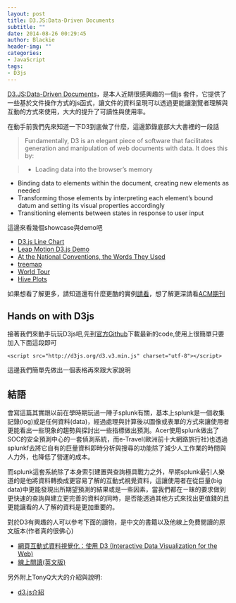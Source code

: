 ```yaml
---
layout: post
title: D3.JS:Data-Driven Documents
subtitle: ""
date: 2014-08-26 00:29:45
author: Blackie
header-img: ""
categories:
- JavaScript
tags:
- D3js
---
```


[D3.JS:Data-Driven Documents](https://github.com/mbostock/d3/wiki)，是本人近期很感興趣的一個js 套件，它提供了一些基於文件操作方式的js函式，讓文件的資料呈現可以透過更能讓瀏覽者理解與互動的方式來使用，大大的提升了可讀性與使用率。

<!-- More -->

在動手前我們先來知道一下D3到底做了什麼，這邊節錄底部大大書裡的一段話

>Fundamentally, D3 is an elegant piece of software that facilitates generation and manipulation of web documents with data. It does this by:

>- Loading data into the browser’s memory
- Binding data to elements within the document, creating new elements as needed
- Transforming those elements by interpreting each element’s bound datum and setting its visual properties accordingly
- Transitioning elements between states in response to user input

這邊來看幾個showcase與demo吧

- [D3.js Line Chart](http://www.youtube.com/watch?v=1_LDH1T1D1Y)
- [Leap Motion D3.js Demo](http://www.youtube.com/watch?v=qYEHt_ykDR0)
- [At the National Conventions, the Words They Used](http://www.nytimes.com/interactive/2012/09/06/us/politics/convention-word-counts.html?_r=0)
- [treemap](http://mbostock.github.io/d3/talk/20111018/treemap.html)
- [World Tour](http://bl.ocks.org/mbostock/4183330)
- [Hive Plots](http://bost.ocks.org/mike/hive/)


如果想看了解更多，請知道還有什麼更酷的實例[請看](https://github.com/mbostock/d3/wiki/Gallery)，想了解更深請看[ACM期刊](http://dl.acm.org/citation.cfm?id=2068631)

## Hands on with D3js

接著我們來動手玩玩D3js吧,先到[官方Github](https://github.com/mbostock/d3/wiki)下載最新的code,使用上很簡單只要加入下面這段即可

	<script src="http://d3js.org/d3.v3.min.js" charset="utf-8"></script>

這邊我們簡單先做出一個表格再來跟大家說明

## 結語

會寫這篇其實跟以前在學時期玩過一陣子splunk有關，基本上splunk是一個收集記錄(log)或是任何資料(data)，經過處理與計算後以圖像或表單的方式來讓使用者更能看出一些現象的趨勢與探討出一些指標做出預測。Acer使用splunk做出了SOC的安全預測中心的一套偵測系統，而e-Travel(歐洲前十大網路旅行社)也透過splunkf去將它自有的巨量資料即時分析與搜尋的功能除了減少人工作業的時間與人力外，也降低了營運的成本。

而splunk這套系統除了本身索引建置與查詢極具戰力之外，早期splunk最引人樂道的是他將資料轉換成更容易了解的互動式視覺資料，這讓使用者在從巨量(big data)中更能發現出所期望預測的結果或是一些因素，當我們都在ㄧ昧的要求做到更快速的查詢與建立更完善的資料的同時，是否能透過其他方式來找出更值錢的且更能讓看的人了解的資料是更加重要的。

對於D3有興趣的人可以參考下面的讀物，是中文的書籍以及他線上免費閱讀的原文版本(作者真的很佛心)

- [網頁互動式資料視覺化：使用 D3 (Interactive Data Visualization for the Web)](http://www.tenlong.com.tw/items/9862769858?item_id=887625)
- [線上閱讀(英文版)](http://chimera.labs.oreilly.com/books/1230000000345/index.html)

另外附上TonyQ大大的介紹與說明:

- [d3.js介紹](http://www.youtube.com/watch?v=7nnZOIXIZ3k)
